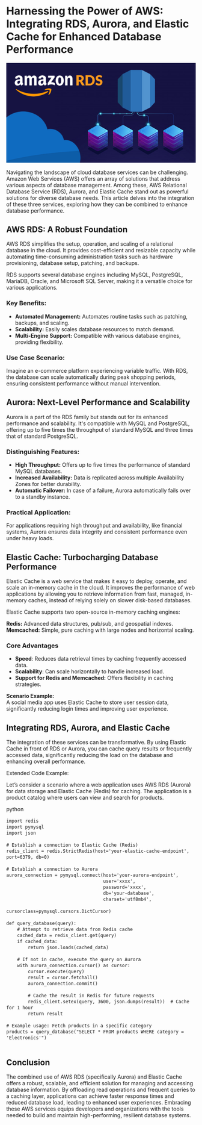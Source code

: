 # Harnessing the Power of AWS: Integrating RDS, Aurora, and Elastic Cache for Enhanced Database Performance

![Alt text](Amazon_RDS.png)

Navigating the landscape of cloud database services can be challenging. Amazon Web Services (AWS) offers an array of solutions that address various aspects of database management. Among these, AWS Relational Database Service (RDS), Aurora, and Elastic Cache stand out as powerful solutions for diverse database needs. This article delves into the integration of these three services, exploring how they can be combined to enhance database performance.

## AWS RDS: A Robust Foundation

AWS RDS simplifies the setup, operation, and scaling of a relational database in the cloud. It provides cost-efficient and resizable capacity while automating time-consuming administration tasks such as hardware provisioning, database setup, patching, and backups.

RDS supports several database engines including MySQL, PostgreSQL, MariaDB, Oracle, and Microsoft SQL Server, making it a versatile choice for various applications.

### Key Benefits:

* **Automated Management:** Automates routine tasks such as patching, backups, and scaling.
* **Scalability:** Easily scales database resources to match demand.
* **Multi-Engine Support:** Compatible with various database engines, providing flexibility.

### Use Case Scenario:
Imagine an e-commerce platform experiencing variable traffic. With RDS, the database can scale automatically during peak shopping periods, ensuring consistent performance without manual intervention.

## Aurora: Next-Level Performance and Scalability

Aurora is a part of the RDS family but stands out for its enhanced performance and scalability. It's compatible with MySQL and PostgreSQL, offering up to five times the throughput of standard MySQL and three times that of standard PostgreSQL.

### Distinguishing Features:

* **High Throughput:** Offers up to five times the performance of standard MySQL databases.
* **Increased Availability:** Data is replicated across multiple Availability Zones for better durability.
* **Automatic Failover:** In case of a failure, Aurora automatically fails over to a standby instance.

### Practical Application:
For applications requiring high throughput and availability, like financial systems, Aurora ensures data integrity and consistent performance even under heavy loads.

## Elastic Cache: Turbocharging Database Performance

Elastic Cache is a web service that makes it easy to deploy, operate, and scale an in-memory cache in the cloud. It improves the performance of web applications by allowing you to retrieve information from fast, managed, in-memory caches, instead of relying solely on slower disk-based databases.

Elastic Cache supports two open-source in-memory caching engines:

**Redis:** Advanced data structures, pub/sub, and geospatial indexes.  
**Memcached:** Simple, pure caching with large nodes and horizontal scaling.

### Core Advantages

* **Speed**: Reduces data retrieval times by caching frequently accessed data.
* **Scalability**: Can scale horizontally to handle increased load.
* **Support for Redis and Memcached:** Offers flexibility in caching strategies.

**Scenario Example:**  
A social media app uses Elastic Cache to store user session data, significantly reducing login times and improving user experience.

## Integrating RDS, Aurora, and Elastic Cache

The integration of these services can be transformative. By using Elastic Cache in front of RDS or Aurora, you can cache query results or frequently accessed data, significantly reducing the load on the database and enhancing overall performance.

Extended Code Example:

Let’s consider a scenario where a web application uses AWS RDS (Aurora) for data storage and Elastic Cache (Redis) for caching. The application is a product catalog where users can view and search for products.

python
```
import redis
import pymysql
import json

# Establish a connection to Elastic Cache (Redis)
redis_client = redis.StrictRedis(host='your-elastic-cache-endpoint', port=6379, db=0)

# Establish a connection to Aurora
aurora_connection = pymysql.connect(host='your-aurora-endpoint',
                                    user='xxxx',
                                    password='xxxx',
                                    db='your-database',
                                    charset='utf8mb4',
                                    cursorclass=pymysql.cursors.DictCursor)

def query_database(query):
    # Attempt to retrieve data from Redis cache
    cached_data = redis_client.get(query)
    if cached_data:
        return json.loads(cached_data)
    
    # If not in cache, execute the query on Aurora
    with aurora_connection.cursor() as cursor:
        cursor.execute(query)
        result = cursor.fetchall()
        aurora_connection.commit()

        # Cache the result in Redis for future requests
        redis_client.setex(query, 3600, json.dumps(result))  # Cache for 1 hour
        return result

# Example usage: Fetch products in a specific category
products = query_database("SELECT * FROM products WHERE category = 'Electronics'")


```
## Conclusion

The combined use of AWS RDS (specifically Aurora) and Elastic Cache offers a robust, scalable, and efficient solution for managing and accessing database information. By offloading read operations and frequent queries to a caching layer, applications can achieve faster response times and reduced database load, leading to enhanced user experiences. Embracing these AWS services equips developers and organizations with the tools needed to build and maintain high-performing, resilient database systems.
